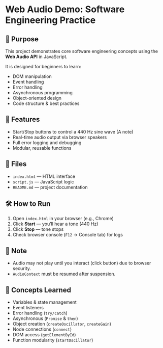# Web Audio Demo: Software Engineering Practice

## 🎯 Purpose
This project demonstrates core software engineering concepts using the **Web Audio API** in JavaScript.

It is designed for beginners to learn:
- DOM manipulation
- Event handling
- Error handling
- Asynchronous programming
- Object-oriented design
- Code structure & best practices

## 🧩 Features
- Start/Stop buttons to control a 440 Hz sine wave (A note)
- Real-time audio output via browser speakers
- Full error logging and debugging
- Modular, reusable functions

## 📁 Files
- `index.html` — HTML interface
- `script.js` — JavaScript logic
- `README.md` — project documentation

## 🛠️ How to Run
1. Open `index.html` in your browser (e.g., Chrome)
2. Click **Start** — you’ll hear a tone (440 Hz)
3. Click **Stop** — tone stops
4. Check browser console (`F12` → Console tab) for logs

## 📌 Note
- Audio may not play until you interact (click button) due to browser security.
- `AudioContext` must be resumed after suspension.

## 🧠 Concepts Learned
- Variables & state management
- Event listeners
- Error handling (`try/catch`)
- Asynchronous (`Promise` & `then`)
- Object creation (`createOscillator`, `createGain`)
- Node connections (`connect`)
- DOM access (`getElementById`)
- Function modularity (`startOscillator`)



